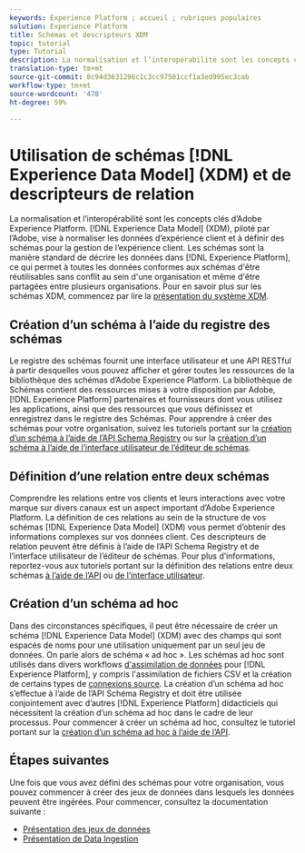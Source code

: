 ```yaml
---
keywords: Experience Platform ; accueil ; rubriques populaires
solution: Experience Platform
title: Schémas et descripteurs XDM
topic: tutorial
type: Tutorial
description: La normalisation et l’interopérabilité sont les concepts clés d’Adobe Experience Platform. Le modèle de données d’expérience (XDM), optimisé par Adobe, vise à normaliser les données d’expérience client et à définir des schémas pour la gestion de l’expérience client. Les schémas sont la manière standard de décrire les données dans Experience Platform. Ils permettent à toutes les données conformes aux schémas d’être réutilisables sans conflit au sein d’une organisation et même d’être partagées entre plusieurs organisations.
translation-type: tm+mt
source-git-commit: 8c94d3631296c1c3cc97501ccf1a3ed995ec3cab
workflow-type: tm+mt
source-wordcount: '478'
ht-degree: 59%

---
```



# Utilisation de schémas [!DNL Experience Data Model] (XDM) et de descripteurs de relation

La normalisation et l’interopérabilité sont les concepts clés d’Adobe Experience Platform. [!DNL Experience Data Model] (XDM), piloté par l’Adobe, vise à normaliser les données d’expérience client et à définir des schémas pour la gestion de l’expérience client. Les schémas sont la manière standard de décrire les données dans [!DNL Experience Platform], ce qui permet à toutes les données conformes aux schémas d&#39;être réutilisables sans conflit au sein d&#39;une organisation et même d&#39;être partagées entre plusieurs organisations. Pour en savoir plus sur les schémas XDM, commencez par lire la [présentation du système XDM](../xdm/home.md).

## Création d’un schéma à l’aide du registre des schémas

Le registre des schémas fournit une interface utilisateur et une API RESTful à partir desquelles vous pouvez afficher et gérer toutes les ressources de la bibliothèque des schémas d’Adobe Experience Platform. La bibliothèque de Schémas contient des ressources mises à votre disposition par Adobe, [!DNL Experience Platform] partenaires et fournisseurs dont vous utilisez les applications, ainsi que des ressources que vous définissez et enregistrez dans le registre des Schémas. Pour apprendre à créer des schémas pour votre organisation, suivez les tutoriels portant sur la [création d’un schéma à l’aide de l’API Schema Registry](../xdm/tutorials/create-schema-api.md) ou sur la [création d’un schéma à l’aide de l’interface utilisateur de l’éditeur de schémas](../xdm/tutorials/create-schema-ui.md).

## Définition d’une relation entre deux schémas

Comprendre les relations entre vos clients et leurs interactions avec votre marque sur divers canaux est un aspect important d’Adobe Experience Platform. La définition de ces relations au sein de la structure de vos schémas [!DNL Experience Data Model] (XDM) vous permet d’obtenir des informations complexes sur vos données client. Ces descripteurs de relation peuvent être définis à l’aide de l’API Schema Registry et de l’interface utilisateur de l’éditeur de schémas. Pour plus d’informations, reportez-vous aux tutoriels portant sur la définition des relations entre deux schémas [à l’aide de l’API](../xdm/tutorials/relationship-api.md) ou [de l’interface utilisateur](../xdm/tutorials/relationship-ui.md).

## Création d’un schéma ad hoc

Dans des circonstances spécifiques, il peut être nécessaire de créer un schéma [!DNL Experience Data Model] (XDM) avec des champs qui sont espacés de noms pour une utilisation uniquement par un seul jeu de données. On parle alors de schéma « ad hoc ». Les schémas ad hoc sont utilisés dans divers workflows [d&#39;assimilation de données](../ingestion/home.md) pour [!DNL Experience Platform], y compris l&#39;assimilation de fichiers CSV et la création de certains types de [connexions source](../sources/home.md). La création d’un schéma ad hoc s’effectue à l’aide de l’API Schéma Registry et doit être utilisée conjointement avec d’autres [!DNL Experience Platform] didacticiels qui nécessitent la création d’un schéma ad hoc dans le cadre de leur processus. Pour commencer à créer un schéma ad hoc, consultez le tutoriel portant sur la [création d’un schéma ad hoc à l’aide de l’API](../xdm/tutorials/ad-hoc.md).

## Étapes suivantes

Une fois que vous avez défini des schémas pour votre organisation, vous pouvez commencer à créer des jeux de données dans lesquels les données peuvent être ingérées. Pour commencer, consultez la documentation suivante :

* [Présentation des jeux de données](../catalog/datasets/overview.md)
* [Présentation de Data Ingestion](../ingestion/home.md)